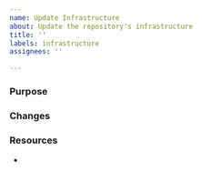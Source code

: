 ```yaml
---
name: Update Infrastructure
about: Update the repository's infrastructure
title: ''
labels: infrastructure
assignees: ''

---
```


### Purpose

[//]: # (What is the purpose of this issue? What does this issue hope to achieve?)

### Changes

[//]: # (What changes will be made to the infrastructure of our GitHub organization? How will it be better?)

### Resources

[//]: # (Link to extra resources that might help in updating the infrastructure.)

- 
